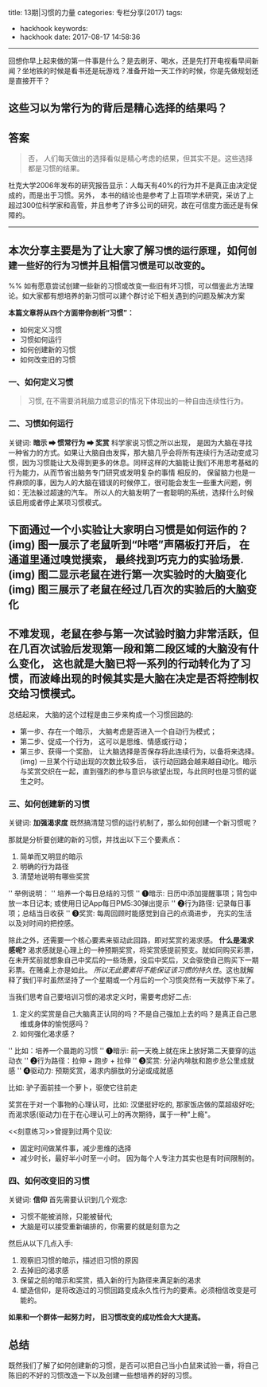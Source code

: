 title: 13期|习惯的力量
categories: 专栏分享(2017)
tags:
  - hackhook
keywords:
  - hackhook
date: 2017-08-17 14:58:36
---
回想你早上起来做的第一件事是什么？是去刷牙、喝水，还是先打开电视看早间新闻？坐地铁的时候是看书还是玩游戏？准备开始一天工作的时候，你是先做规划还是直接开干？

这些习以为常行为的背后是精心选择的结果吗？
----
## 答案
> 否， 人们每天做出的选择看似是精心考虑的结果，但其实不是。这些选择都是习惯的结果。

杜克大学2006年发布的研究报告显示：人每天有40%的行为并不是真正由决定促成的，而是出于习惯。另外， 本书的结论也是参考了上百项学术研究，采访了上超过300位科学家和高管，并且参考了许多公司的研究，故在可信度方面还是有保障的。

----
本次分享主要是为了让大家了解`习惯的运行原理`，如何`创建一些好的行为习惯`并且相信`习惯是可以改变的`。
----
%% 如有愿意尝试创建一些新的习惯或改变一些旧有坏习惯，可以借鉴此方法理论。如大家都有想培养的新习惯可以建个群讨论下相关遇到的问题及解决方案

**本篇文章将从四个方面带你剖析“习惯”：**
- 如何定义习惯
- 习惯如何运行
- 如何创建新的习惯
- 如何改变旧的习惯

### 一、如何定义习惯
> 习惯, 在不需要消耗脑力或意识的情况下体现出的一种自由连续性行为。

### 二、习惯如何运行
关键词: **暗示 ➡ 惯常行为 ➡ 奖赏**
科学家说习惯之所以出现， 是因为大脑在寻找一种省力的方式。如果让大脑自由发挥，那大脑几乎会将所有连续行为活动变成习惯，因为习惯能让大及得到更多的休息。同样这样的大脑能让我们不用思考基础的行为能力，从而节省出脑务专门研究或发明复杂的事情
相反的， 保留脑力也是一件麻烦的事，因为人的大脑在错误的时候停工，很可能会发生一些重大问题，例如：无法躲过超速的汽车。
所以人的大脑发明了一套聪明的系统，选择什么时候该启用或者停止某项习惯模式。

下面通过一个小实验让大家明白习惯是如何运作的？
(img)
图一展示了老鼠听到“咔嗒”声隔板打开后， 在通道里通过嗅觉摸索， 最终找到巧克力的实验场景.
(img)
图二显示老鼠在进行第一次实验时的大脑变化
(img)
图三展示了老鼠在经过几百次的实验后的大脑变化
----
不难发现，老鼠在参与第一次试验时脑力非常活跃，但在几百次试验后发现第一段和第二段区域的大脑没有什么变化， 这也就是大脑已将一系列的行动转化为了习惯，而波峰出现的时候其实是大脑在决定是否将控制权交给习惯模式。
----
总结起来， 大脑的这个过程是由三步来构成一个习惯回路的: 
- 第一步、存在一个暗示， 大脑考虑是否进入一个自动行为模式；
- 第二步、促成一个行为， 这可以是思维、情感或行动；
- 第三步、获得一个奖励， 让大脑选择是否保存将此连续行为，以备将来选择。
(img)
一旦某个行动出现的次数比较多后， 该行动回路会越来越自动化。暗示与奖赏交织在一起，直到强烈的参与意识与欲望出现，与此同时也是习惯的诞生之时。
### 三、如何创建新的习惯
关键词: **加强渴求度**
既然搞清楚习惯的运行机制了，那么如何创建一个新习惯呢？

那就是分析要创建的新的习惯，并找出以下三个要素点：
1. 简单而又明显的暗示
2. 明确的行为路径
3. 清楚地说明有哪些奖赏

'' 举例说明：
'' 培养一个每日总结的习惯
'' ➊暗示:  日历中添加提醒事项；背包中放一本日记本; 或使用日记App每日PM5:30弹出提示
'' ➋行为路径: 记录每日事项；总结当日收获
'' ➌奖赏: 每周回顾时能感觉到自己的点滴进步， 充实的生活以及对时间的把控感。

除此之外，还需要一个核心要素来驱动此回路，即对奖赏的渴求感。
**什么是渴求感呢?**
渴求感就是心理上的一种预期奖赏，将奖赏感提前预支。就如同购买彩票，在未开奖前就想象自己中奖后的一些场景，没后中奖后，又会驱使自己购买下一期彩票。在赌桌上亦是如此。
*所以无此要素将不能保证该习惯的持久性*。这也就解释了我们平时虽然坚持了一个星期或一个月后的一个习惯突然有一天就停下来了。

当我们思考自己要培训习惯的渴求定义时，需要考虑好二点: 
1. 定义的奖赏是自己大脑真正认同的吗？不是自己强加上去的吗？是真正自己思维或身体的愉悦感吗？
2. 如何强化渴求感？

'' 比如：培养一个晨跑的习惯
'' ➊暗示:  前一天晚上就在床上放好第二天要穿的运动衣
'' ➋行为路径：拉伸 + 跑步 + 拉伸
'' ➌奖赏:  分泌内啡肽和跑步总公里成就感
'' ➍驱动力: 预期奖赏，渴求内腓肽的分泌或成就感

比如:  驴子面前挂一个萝卜，驱使它往前走 

奖赏在于对一个事物的心理认可，比如: 汉堡挺好吃的, 那家饭店做的菜超级好吃; 而渴求感(驱动力)在于在心理认可上的再次期待，属于一种"上瘾"。

<<刻意练习>>曾提到过两个见议:
- 固定时间做某件事，减少思维的选择
- 减少时长，最好半小时至一小时。 因为每个人专注力其实也是有时间限制的。

### 四、如何改变旧的习惯
关键词: **信仰**
首先需要认识到几个观念: 
- 习惯不能被消除，只能被替代; 
- 大脑是可以接受重新编排的，你需要的就是刻意为之

然后从以下几点入手:
1. 观察旧习惯的暗示，描述旧习惯的原因
2. 去掉旧的渴求感
3. 保留之前的暗示和奖赏，插入新的行为路径来满足新的渴求
4. 塑造信仰，是将改造过的习惯回路变成永久性行为的要素。必须相信改变是可能的。

**如果和一个群体一起努力时， 旧习惯改变的成功性会大大提高。**

## 总结
既然我们了解了如何创建新的习惯，是否可以把自己当小白鼠来试验一番，将自己陈旧的不好的习惯改造一下以及创建一些想培养的好的习惯。
	 
